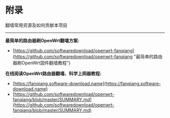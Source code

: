 ﻿附录
===

翻墙常用资源及如何贡献本项目

---

**最简单的路由器刷OpenWrt翻墙方案:**

- [https://github.com/softwaredownload/openwrt-fanqiang](https://github.com/softwaredownload/openwrt-fanqiang "最简单的路由器刷OpenWrt固件翻墙教程")

**在线阅读OpenWrt路由器翻墙、科学上网器教程:**

- [https://fanqiang.software-download.name](https://fanqiang.software-download.name)
- [https://github.com/softwaredownload/openwrt-fanqiang/blob/master/SUMMARY.md](https://github.com/softwaredownload/openwrt-fanqiang/blob/master/SUMMARY.md)